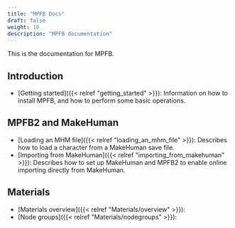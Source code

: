 ```yaml
---
title: "MPFB Docs"
draft: false
weight: 10
description: "MPFB documentation"
---
```


This is the documentation for MPFB.

## Introduction

* [Getting started]({{< relref "getting_started" >}}): Information on how to install MPFB, and how to perform some basic operations.

## MPFB2 and MakeHuman

* [Loading an MHM file]({{< relref "loading_an_mhm_file" >}}): Describes how to load a character from a MakeHuman save file.
* [Importing from MakeHuman]({{< relref "importing_from_makehuman" >}}): Describes how to set up MakeHuman and MPFB2 to enable online importing directly from MakeHuman.

## Materials

* [Materials overview]({{< relref "Materials/overview" >}}):
* [Node groups]({{< relref "Materials/nodegroups" >}}):